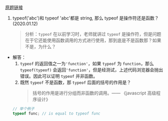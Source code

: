[原题链接](https://github.com/haizlin/fe-interview/issues/56)

1. typeof('abc')和 typeof 'abc'都是 string, 那么 typeof 是操作符还是函数？(2020.01.12)
   > 分析：`typeof` 在以前学习时，老师就讲过 `typeof` 是操作符，但是问题在于它还能使用函数调用的方式进行使用，那到底是不是函数那？如果不是，为什么？

- 解答：
  1. `typeof` 的返回值之一为`'function'`，如果 `typeof` 为 `function`，那么 `typeof(typeof)` 会返回`'function'`，但是经测试，上述代码浏览器会抛出错误。因此可以证明 `typeof` 并非函数。
  2. 既然 `typeof` 不是函数，那 `typeof` 后面的括号的作用是？
     > 括号的作用是进行分组而非函数的调用。—— 《javascript 高级程序设计》
  ```js
  // 举个例子
  typeof func; // is equal to typeof func
  ```
